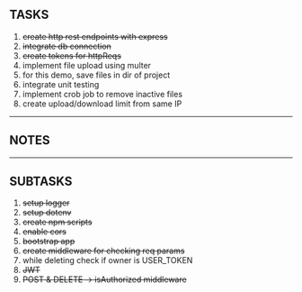 ## TASKS

1. ~~create http rest endpoints with express~~
2. ~~integrate db connection~~
3. ~~create tokens for httpReqs~~
4. implement file upload using multer
5. for this demo, save files in dir of project
6. integrate unit testing
7. implement crob job to remove inactive files
8. create upload/download limit from same IP

---

## NOTES

---

## SUBTASKS

1. ~~setup logger~~
2. ~~setup dotenv~~
3. ~~create npm scripts~~
4. ~~enable cors~~
5. ~~bootstrap app~~
6. ~~create middleware for checking req params~~
7. while deleting check if owner is USER_TOKEN
8. ~~JWT~~
9. ~~POST & DELETE -> isAuthorized middleware~~
